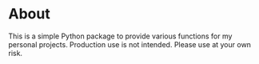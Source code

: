 # About

This is a simple Python package to provide various functions for my personal projects. Production use is not intended. Please use at your own risk.

